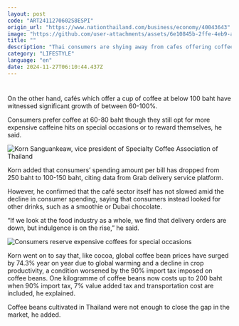 ```yaml
---
layout: post
code: "ART2411270602S8ESPI"
origin_url: "https://www.nationthailand.com/business/economy/40043643"
image: "https://github.com/user-attachments/assets/6e10845b-2ffe-4eb9-a2b7-a8783266ce48"
title: ""
description: "Thai consumers are shying away from cafes offering coffee costing more than 100 baht a cup, as the economic slowdown continues to bite, Korn Sanguankeaw, vice president of Specialty Coffee Association of Thailand, said on Tuesday."
category: "LIFESTYLE"
language: "en"
date: 2024-11-27T06:10:44.437Z
---
```


# 









On the other hand, cafés which offer a cup of coffee at below 100 baht have witnessed significant growth of between 60-100%.

Consumers prefer coffee at 60-80 baht though they still opt for more expensive caffeine hits on special occasions or to reward themselves, he said.



  ![Korn Sanguankeaw, vice president of Specialty Coffee Association of Thailand](https://github.com/user-attachments/assets/9cb9cee3-18ff-4847-8624-b162eed5c43b)

Korn added that consumers’ spending amount per bill has dropped from 250 baht to 100-150 baht, citing data from Grab delivery service platform.

However, he confirmed that the café sector itself has not slowed amid the decline in consumer spending, saying that consumers instead looked for other drinks, such as a smoothie or Dubai chocolate.

“If we look at the food industry as a whole, we find that delivery orders are down, but indulgence is on the rise,” he said.

  ![Consumers reserve expensive coffees for special occasions](https://github.com/user-attachments/assets/de37909d-00ee-4f38-9cbc-1a10f6e5141d)

Korn went on to say that, like cocoa, global coffee bean prices have surged by 74.3% year on year due to global warming and a decline in crop productivity, a condition worsened by the 90% import tax imposed on coffee beans. One kilogramme of coffee beans now costs up to 200 baht when 90% import tax, 7% value added tax and transportation cost are included, he explained.

Coffee beans cultivated in Thailand were not enough to close the gap in the market, he added.